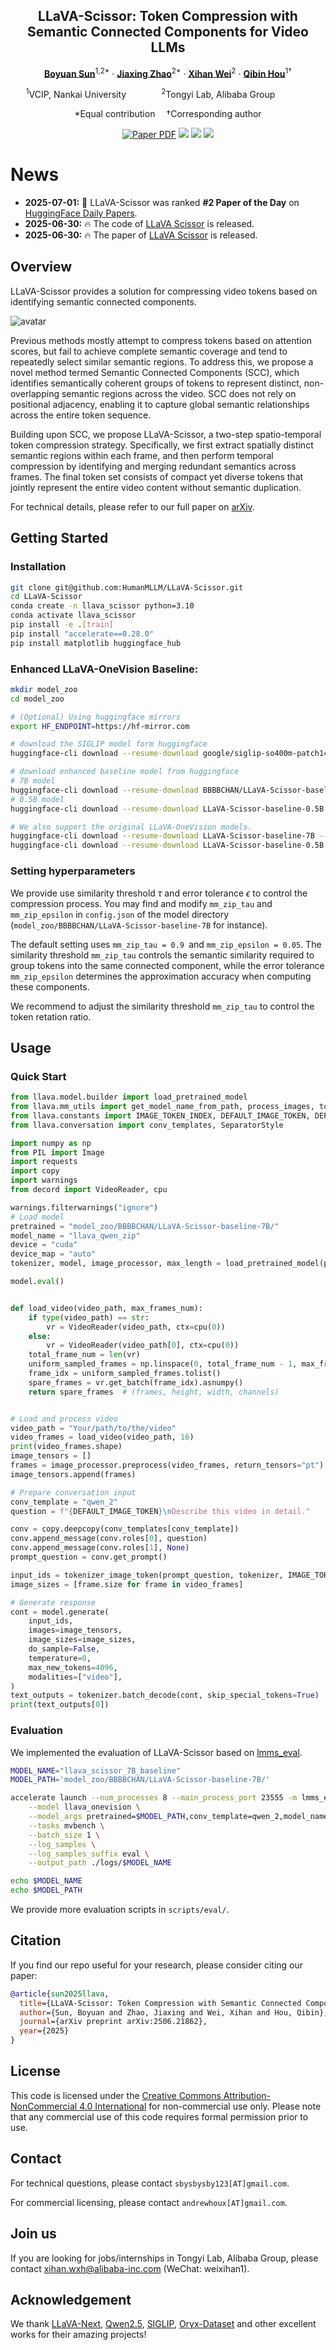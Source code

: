 <div align="center">
<h2>LLaVA-Scissor: Token Compression with Semantic Connected Components for Video LLMs</h2>

[**Boyuan Sun**](https://bbbbchan.github.io)<sup>1,2*</sup> · [**Jiaxing Zhao**](https://scholar.google.com/citations?user=nVqvPAgAAAAJ)<sup>2*</sup> · [**Xihan Wei**](https://www.zhihu.com/people/HannahW)<sup>2</sup> · [**Qibin Hou**](https://houqb.github.io/)<sup>1&dagger;</sup>

<sup>1</sup>VCIP, Nankai University&emsp;&emsp;&emsp;&emsp;<sup>2</sup>Tongyi Lab, Alibaba Group&emsp;&emsp;&emsp;&emsp;

*Equal contribution &emsp;&dagger;Corresponding author

<a href="https://arxiv.org/abs/2506.21862"><img src='https://img.shields.io/badge/arXiv-LLaVA_Scissor-red' alt='Paper PDF'></a>
<a href='https://huggingface.co/BBBBCHAN/LLaVA-Scissor-baseline-7B'><img src='https://img.shields.io/badge/%F0%9F%A4%97%20Hugging%20Face-Model_7B-blue'></a>
<a href='https://huggingface.co/BBBBCHAN/LLaVA-Scissor-baseline-0.5B'><img src='https://img.shields.io/badge/%F0%9F%A4%97%20Hugging%20Face-Model_0.5B-blue'></a>
<a href='https://huggingface.co/papers/2506.21862'><img src='https://img.shields.io/badge/%F0%9F%A4%97%20Hugging%20Face-Paper-yellow'></a>
</div>



# News
* **2025-07-01:** 🚀 LLaVA-Scissor was ranked **#2 Paper of the Day** on [HuggingFace Daily Papers](https://huggingface.co/papers/date/2025-06-30).
* **2025-06-30:** 🔥  The code of [LLaVA Scissor](https://github.com/HumanMLLM/LLaVA-Scissor) is released.
* **2025-06-30:** 🔥  The paper of [LLaVA Scissor](https://arxiv.org/abs/2506.21862) is released. 


## Overview
LLaVA-Scissor provides a solution for compressing video tokens based on identifying semantic connected components.

![avatar](./assets/pipeline.png "pipeline")

Previous methods mostly attempt to compress tokens based on attention scores, but fail to achieve complete semantic coverage and tend to repeatedly select similar semantic regions. To address this, we propose a novel method termed Semantic Connected Components (SCC), which identifies semantically coherent groups of tokens to represent distinct, non-overlapping semantic regions across the video. SCC does not rely on positional adjacency, enabling it to capture global semantic relationships across the entire token sequence.

Building upon SCC, we propose LLaVA-Scissor, a two-step spatio-temporal token compression strategy. Specifically, we first extract spatially distinct semantic regions within each frame, and then perform temporal compression by identifying and merging redundant semantics across frames. The final token set consists of compact yet diverse tokens that jointly represent the entire video content without semantic duplication.

For technical details, please refer to our full paper on [arXiv](https://arxiv.org/abs/2506.21862).
## Getting Started

### Installation

```bash
git clone git@github.com:HumanMLLM/LLaVA-Scissor.git
cd LLaVA-Scissor
conda create -n llava_scissor python=3.10
conda activate llava_scissor
pip install -e .[train]
pip install "accelerate==0.28.0"
pip install matplotlib huggingface_hub
```


### Enhanced LLaVA-OneVision Baseline:

```bash
mkdir model_zoo
cd model_zoo

# (Optional) Using huggingface mirrors
export HF_ENDPOINT=https://hf-mirror.com

# download the SIGLIP model form huggingface
huggingface-cli download --resume-download google/siglip-so400m-patch14-384 --local-dir google/siglip-so400m-patch14-384

# download enhanced baseline model from huggingface
# 7B model
huggingface-cli download --resume-download BBBBCHAN/LLaVA-Scissor-baseline-7B --local-dir LLaVA-Scissor-baseline-7B
# 0.5B model
huggingface-cli download --resume-download LLaVA-Scissor-baseline-0.5B --local-dir LLaVA-Scissor-baseline-0.5B

# We also support the original LLaVA-OneVision models.
huggingface-cli download --resume-download LLaVA-Scissor-baseline-7B --local-dir LLaVA-Scissor-baseline-7B
huggingface-cli download --resume-download LLaVA-Scissor-baseline-0.5B --local-dir LLaVA-Scissor-baseline-0.5B
```
### Setting hyperparameters
We provide use similarity threshold $\tau$ and error tolerance $\epsilon$  to control the compression process. You may find and modify `mm_zip_tau` and `mm_zip_epsilon` in `config.json` of the model directory (`model_zoo/BBBBCHAN/LLaVA-Scissor-baseline-7B` for instance). 

The default setting uses `mm_zip_tau = 0.9 `and `mm_zip_epsilon = 0.05`. The similarity threshold `mm_zip_tau` controls the semantic similarity required to group tokens into the same connected component, while the error tolerance `mm_zip_epsilon` determines the approximation accuracy when computing these components.

We recommend to adjust the similarity threshold `mm_zip_tau` to control the token retation ratio. 
## Usage

### Quick Start

```python
from llava.model.builder import load_pretrained_model
from llava.mm_utils import get_model_name_from_path, process_images, tokenizer_image_token
from llava.constants import IMAGE_TOKEN_INDEX, DEFAULT_IMAGE_TOKEN, DEFAULT_IM_START_TOKEN, DEFAULT_IM_END_TOKEN, IGNORE_INDEX
from llava.conversation import conv_templates, SeparatorStyle

import numpy as np
from PIL import Image
import requests
import copy
import warnings
from decord import VideoReader, cpu

warnings.filterwarnings("ignore")
# Load model
pretrained = "model_zoo/BBBBCHAN/LLaVA-Scissor-baseline-7B/"
model_name = "llava_qwen_zip"
device = "cuda"
device_map = "auto"
tokenizer, model, image_processor, max_length = load_pretrained_model(pretrained, None, model_name, device_map=device_map, attn_implementation="sdpa")

model.eval()


def load_video(video_path, max_frames_num):
    if type(video_path) == str:
        vr = VideoReader(video_path, ctx=cpu(0))
    else:
        vr = VideoReader(video_path[0], ctx=cpu(0))
    total_frame_num = len(vr)
    uniform_sampled_frames = np.linspace(0, total_frame_num - 1, max_frames_num, dtype=int)
    frame_idx = uniform_sampled_frames.tolist()
    spare_frames = vr.get_batch(frame_idx).asnumpy()
    return spare_frames  # (frames, height, width, channels)


# Load and process video
video_path = "Your/path/to/the/video"
video_frames = load_video(video_path, 16)
print(video_frames.shape)
image_tensors = []
frames = image_processor.preprocess(video_frames, return_tensors="pt")["pixel_values"].half().cuda()
image_tensors.append(frames)

# Prepare conversation input
conv_template = "qwen_2"
question = f"{DEFAULT_IMAGE_TOKEN}\nDescribe this video in detail."

conv = copy.deepcopy(conv_templates[conv_template])
conv.append_message(conv.roles[0], question)
conv.append_message(conv.roles[1], None)
prompt_question = conv.get_prompt()

input_ids = tokenizer_image_token(prompt_question, tokenizer, IMAGE_TOKEN_INDEX, return_tensors="pt").unsqueeze(0).to(device)
image_sizes = [frame.size for frame in video_frames]

# Generate response
cont = model.generate(
    input_ids,
    images=image_tensors,
    image_sizes=image_sizes,
    do_sample=False,
    temperature=0,
    max_new_tokens=4096,
    modalities=["video"],
)
text_outputs = tokenizer.batch_decode(cont, skip_special_tokens=True)
print(text_outputs[0])
```

### Evaluation
We implemented the evaluation of LLaVA-Scissor based on [lmms_eval](https://github.com/lmms-lab/lmms_eval).

```bash
MODEL_NAME="llava_scissor_7B_baseline"
MODEL_PATH='model_zoo/BBBBCHAN/LLaVA-Scissor-baseline-7B/'

accelerate launch --num_processes 8 --main_process_port 23555 -m lmms_eval \
    --model llava_onevision \
    --model_args pretrained=$MODEL_PATH,conv_template=qwen_2,model_name=llava_qwen_zip \
    --tasks mvbench \
    --batch_size 1 \
    --log_samples \
    --log_samples_suffix eval \
    --output_path ./logs/$MODEL_NAME

echo $MODEL_NAME 
echo $MODEL_PATH

```
We provide more evaluation scripts in `scripts/eval/`.

## Citation

If you find our repo useful for your research, please consider citing our paper:

```bibtex
@article{sun2025llava,
  title={LLaVA-Scissor: Token Compression with Semantic Connected Components for Video LLMs},
  author={Sun, Boyuan and Zhao, Jiaxing and Wei, Xihan and Hou, Qibin},
  journal={arXiv preprint arXiv:2506.21862},
  year={2025}
}
```

## License
This code is licensed under the [Creative Commons Attribution-NonCommercial 4.0 International](https://creativecommons.org/licenses/by-nc/4.0/) for non-commercial use only.
Please note that any commercial use of this code requires formal permission prior to use.

## Contact

For technical questions, please contact `sbysbysby123[AT]gmail.com`.

For commercial licensing, please contact `andrewhoux[AT]gmail.com`.

## Join us
If you are looking for jobs/internships in Tongyi Lab, Alibaba Group, please contact xihan.wxh@alibaba-inc.com (WeChat: weixihan1).

## Acknowledgement

We thank [LLaVA-Next](https://github.com/LLaVA-VL/LLaVA-NeXT), [Qwen2.5](https://huggingface.co/collections/Qwen/qwen25-66e81a666513e518adb90d9e), [SIGLIP](https://huggingface.co/google/siglip-so400m-patch14-384), [Oryx-Dataset](https://huggingface.co/datasets/THUdyh/Oryx-SFT-Data) and other excellent works for their amazing projects!
